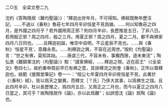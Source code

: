二○五　全梁文卷二九

沈約《答陶隱居〈難均聖論〉》：“釋迦出世年月，不可得知。佛經既無年歷注記，……不過以《春秋》魯莊七年四月辛卯恒星不見爲據。……何以知魯莊之四月，是外國之四月乎？若外國用周正邪？則四月辛卯，長歷推是五日，了非八日。若用殷正邪？周之四月，殷之三月。用夏正邪？周之四月，夏之二月。都不與佛家四月八日同也。……且釋迦初誕，唯空中自明，不云星辰不見也。……與《春秋》‘恒星不見’，意趣永乖。……則釋迦之興，不容在近周世。”按約《均聖論》言：“世之有佛，莫知其始。……唐虞三代，不容未有，事獨西限，道未東流”；陶弘景《難鎮軍沈約〈均聖論〉》駁：“謹案佛經，……釋迦之現，近在莊王”（《全梁文》卷四七）。故約重申周前早已有佛之意，其排釋流之附會《春秋》，正所以尊釋迦也。姚範《援鶉堂筆記》卷一一：“桓公七年夏四月辛卯夜恒星不見，此著於《〈春秋〉經》，皆以爲天之變異。而釋文［？氏］乃侈大其事，以爲佛生之瑞。且此四月辛卯，杜以長歷推之，爲四月五日，又周正之二月也，而今以夏正之四月八日當之，其可乎？故陶隱居作《論》，亦以此爲難”；似誤憶沈《論》爲陶《論》也。